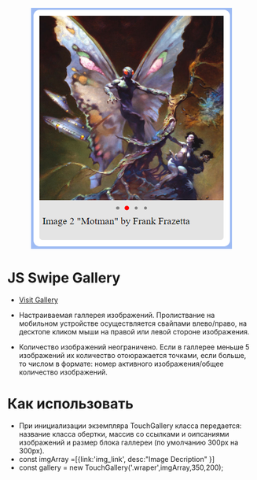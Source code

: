 <p align="center"><a href="https://arturke.github.io/Home_Projects/p5_gallery/index.html"><img src="https://github.com/ArturKe/JS-Swipe-Gallery/blob/main/img/SwipeGalleryScreen.PNG"/></a></p>

# JS Swipe Gallery
- <a href="https://arturke.github.io/Home_Projects/p5_gallery/index.html">Visit Gallery</a>
- Настраиваемая галлерея изображений. Пролиствание на мобильном устройстве осуществляется свайпами влево/право, на десктопе кликом мыши на правой или левой стороне изображения.

- Количество изображений неограничено. Если в галлерее меньше 5 изображений их количество отоюражается точками, если больше, то числом в формате: номер активного изображения/общее количество изображений.

# Как использовать
- При инициализации экземпляра TouchGallery класса передается: название класса обертки, массив со ссылками и оипсаниями изображений и размер блока галлереи (по умолчанию 300px на 300px).
- const imgArray =[{link:'img_link', desc:"Image Decription" }]
- const gallery = new TouchGallery('.wraper',imgArray,350,200);

